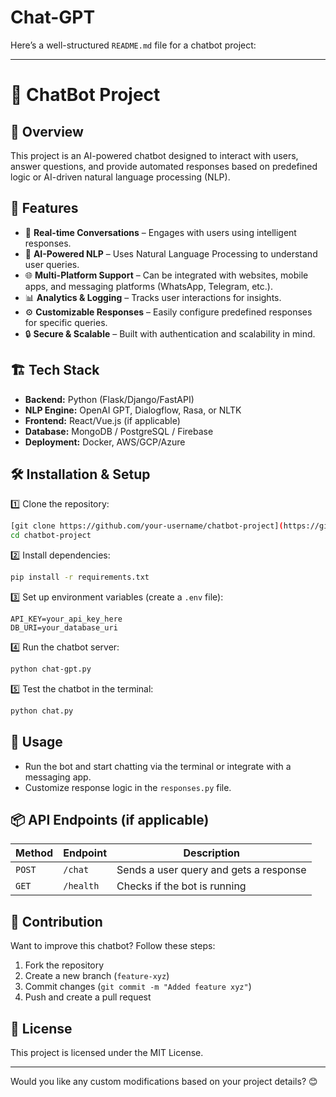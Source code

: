 # Chat-GPT

Here’s a well-structured `README.md` file for a chatbot project:  

---

# 🤖 ChatBot Project  

## 📌 Overview  
This project is an AI-powered chatbot designed to interact with users, answer questions, and provide automated responses based on predefined logic or AI-driven natural language processing (NLP).  

## 🚀 Features  
- 💬 **Real-time Conversations** – Engages with users using intelligent responses.  
- 🧠 **AI-Powered NLP** – Uses Natural Language Processing to understand user queries.  
- 🌐 **Multi-Platform Support** – Can be integrated with websites, mobile apps, and messaging platforms (WhatsApp, Telegram, etc.).  
- 📊 **Analytics & Logging** – Tracks user interactions for insights.  
- ⚙️ **Customizable Responses** – Easily configure predefined responses for specific queries.  
- 🔒 **Secure & Scalable** – Built with authentication and scalability in mind.  

## 🏗️ Tech Stack  
- **Backend:** Python (Flask/Django/FastAPI)  
- **NLP Engine:** OpenAI GPT, Dialogflow, Rasa, or NLTK  
- **Frontend:** React/Vue.js (if applicable)  
- **Database:** MongoDB / PostgreSQL / Firebase  
- **Deployment:** Docker, AWS/GCP/Azure  

## 🛠️ Installation & Setup  

1️⃣ Clone the repository:  
```sh
[git clone https://github.com/your-username/chatbot-project](https://github.com/sanjayengineer121/Chat-GPT/).git
cd chatbot-project
```

2️⃣ Install dependencies:  
```sh
pip install -r requirements.txt
```

3️⃣ Set up environment variables (create a `.env` file):  
```env
API_KEY=your_api_key_here
DB_URI=your_database_uri
```

4️⃣ Run the chatbot server:  
```sh
python chat-gpt.py
```

5️⃣ Test the chatbot in the terminal:  
```sh
python chat.py
```

## 📝 Usage  
- Run the bot and start chatting via the terminal or integrate with a messaging app.  
- Customize response logic in the `responses.py` file.  

## 📦 API Endpoints (if applicable)  
| Method | Endpoint | Description |  
|--------|---------|-------------|  
| `POST` | `/chat` | Sends a user query and gets a response |  
| `GET` | `/health` | Checks if the bot is running |  

## 🤝 Contribution  
Want to improve this chatbot? Follow these steps:  
1. Fork the repository  
2. Create a new branch (`feature-xyz`)  
3. Commit changes (`git commit -m "Added feature xyz"`)  
4. Push and create a pull request  

## 📜 License  
This project is licensed under the MIT License.  

---

Would you like any custom modifications based on your project details? 😊
